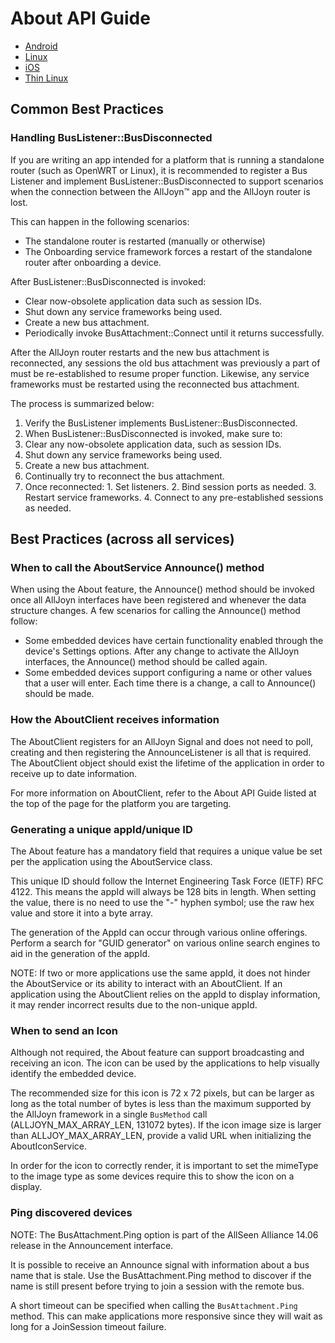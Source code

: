 # About API Guide

* [Android][about-android]
* [Linux][about-linux]
* [iOS][about-ios]
* [Thin Linux][about-thin-linux]

## Common Best Practices

### Handling BusListener::BusDisconnected

If you are writing an app intended for a platform that is 
running a standalone router (such as OpenWRT or Linux), 
it is recommended to register a Bus Listener and implement 
BusListener::BusDisconnected to support scenarios when the 
connection between the AllJoyn&trade; app and the AllJoyn router is lost.

This can happen in the following scenarios:

* The standalone router is restarted (manually or otherwise)
* The Onboarding service framework forces a restart of the 
standalone router after onboarding a device.

After BusListener::BusDisconnected is invoked:
* Clear now-obsolete application data such as session IDs.
* Shut down any service frameworks being used.
* Create a new bus attachment.
* Periodically invoke BusAttachment::Connect until it returns successfully.

After the AllJoyn router restarts and the new bus attachment is 
reconnected, any sessions the old bus attachment was previously 
a part of must be re-established to resume proper function. 
Likewise, any service frameworks must be restarted using the 
reconnected bus attachment.

The process is summarized below:
1. Verify the BusListener implements BusListener::BusDisconnected.
2. When BusListener::BusDisconnected is invoked, make sure to:
  1. Clear any now-obsolete application data, such as session IDs. 
  2. Shut down any service frameworks being used.
  3. Create a new bus attachment.
  4. Continually try to reconnect the bus attachment. 
  5. Once reconnected:
    1. Set listeners.
    2. Bind session ports as needed.
    3. Restart service frameworks.
    4. Connect to any pre-established sessions as needed.


## Best Practices (across all services)

### When to call the AboutService Announce() method

When using the About feature, the Announce() method should 
be invoked once all AllJoyn interfaces have been registered 
and whenever the data structure changes. A few scenarios 
for calling the Announce() method follow:

* Some embedded devices have certain functionality enabled 
through the device's Settings options. After any change to 
activate the AllJoyn interfaces, the Announce() method should 
be called again.
* Some embedded devices support configuring a name or other 
values that a user will enter. Each time there is a change, 
a call to Announce() should be made.

### How the AboutClient receives information

The AboutClient registers for an AllJoyn Signal and does 
not need to poll, creating and then registering the AnnounceListener 
is all that is required. The AboutClient object should exist the 
lifetime of the application in order to receive up to date information.

For more information on AboutClient, refer to the About API Guide 
listed at the top of the page for the platform you are targeting.

### Generating a unique appId/unique ID

The About feature has a mandatory field that requires a unique 
value be set per the application using the AboutService class.

This unique ID should follow the Internet Engineering Task Force 
(IETF) RFC 4122. This means the appId will always be 128 bits in 
length. When setting the value, there is no need to use the "-" hyphen 
symbol; use the raw hex value and store it into a byte array.

The generation of the AppId can occur through various online 
offerings. Perform a search for "GUID generator" on various 
online search engines to aid in the generation of the appId.

NOTE: If two or more applications use the same appId, it does 
not hinder the AboutService or its ability to interact with an 
AboutClient. If an application using the AboutClient relies on 
the appId to display information, it may render incorrect results 
due to the non-unique appId.

### When to send an Icon

Although not required, the About feature can support broadcasting 
and receiving an icon. The icon can be used by the applications to 
help visually identify the embedded device.

The recommended size for this icon is 72 x 72 pixels, but can be 
larger as long as the total number of bytes is less than the 
maximum supported by the AllJoyn framework in a single `BusMethod` 
call (ALLJOYN_MAX_ARRAY_LEN, 131072 bytes). If the icon image 
size is larger than ALLJOY_MAX_ARRAY_LEN, provide a valid URL 
when initializing the AboutIconService.

In order for the icon to correctly render, it is important to 
set the mimeType to the image type as some devices require this 
to show the icon on a display.

### Ping discovered devices

NOTE: The BusAttachment.Ping option is part of the 
AllSeen Alliance 14.06 release in the Announcement interface.

It is possible to receive an Announce signal with information 
about a bus name that is stale. Use the BusAttachment.Ping 
method to discover if the name is still present before trying 
to join a session with the remote bus.

A short timeout can be specified when calling the `BusAttachment.Ping` 
method. This can make applications more responsive since they 
will wait as long for a JoinSession timeout failure.



[about-android]: /develop/api-guide/about/android
[about-linux]: /develop/api-guide/about/linux
[about-ios]: /develop/api-guide/about/ios
[about-thin-linux]: /develop/api-guide/about/thin-linux
[api-guide]: /docs/develop/api-guide/index